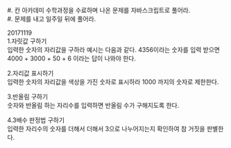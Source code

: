 #. 칸 아카데미 수학과정을 수료하며 나온 문제를 자바스크립트로 풀어라.  
#. 문제를 내고 일주일 뒤에 풀어라.  

20171119  
1.자릿값 구하기  
입력한 숫자의 자리값을 구하라 예시는 다음과 같다. 4356이라는 숫자를 입력 받으면 4000 + 3000 + 50 + 6 이라는 답이 나와야 한다. 

2.자리값 표시하기  
입력한 숫자의 자리값을 색상을 가진 숫자로 표시하라 1000 까지의 숫자로 제한한다.  

3.반올림 구하기  
숫자와 반올림 하는 자리수를 입력하면 반올림 수가 구해지도록 한다.  

4.3배수 판정법 구하기  
입력한 자리수의 숫자를 더해서 더해서 3으로 나누어지는지 확인하여 참 거짓을 판별한다.  

